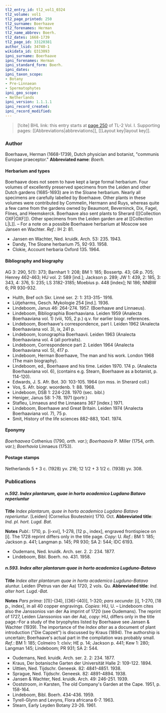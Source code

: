 ```yaml
---
tl2_entry_id: tl2_vol1_0324
tl2_volume: vol1
tl2_page_printed: 250
tl2_surname: Boerhaave
tl2_forenames: Herman
tl2_name_abbrev: Boerh.
tl2_dates: 1668-1739
tl2_page_id: 33120381
author_lsid: 34740-1
wikidata_id: Q313093
ipni_surname: Boerhaave
ipni_forenames: Herman
ipni_standard_form: Boerh.
ipni_dates: 
ipni_taxon_scope: 
- Botany
- Pre-Linnaean
- Spermatophytes
ipni_geo_scope: 
- Netherlands
ipni_version: 1.1.1.1
ipni_record_created: 
ipni_record_modified:
---
```



> [!cite] BHL link: this entry starts at [page 250](https://www.biodiversitylibrary.org/page/33120381) of TL-2 Vol. I.
> Supporting pages: [[Abbreviations|abbreviations]], [[Layout key|layout key]].

### Author

Boerhaave, Herman (1668-1739), Dutch physician and botanist, "communis Europae praeceptor." 
**Abbreviated name**: *Boerh.*

#### Herbarium and types

Boerhaave does not seem to have kept a large formal herbarium. Four volumes of excellently preserved specimens from the Leiden and other Dutch gardens (1685-1693) are in the Sloane herbarium. Nearly all specimens are carefully labelled by Boerhaave. Other plants in these volumes were contributed by Commelin, Hermann and Ruys, whereas quite a few came from the gardens owned by Beaumont, Beverninck, Dix, Fagel, Flines, and Heemskerck. Boerhaave also sent plants to Sherard ([[Collection OXF|OXF]]). Other specimens from the Leiden garden are at [[Collection L|L]]. – For a note on a possible Boerhaave herbarium at Moscow see Jansen en Wachter.
*Ref*.: IH 2: 81.
- Jansen en Wachter, Ned. kruidk. Arch. 53: 235. 1943.
- Dandy, The Sloane herbarium 75, 92-93. 1958.
- Clokie, Account herbaria Oxford 135. 1964.

#### Bibliography and biography

AG 3: 290, 5(1): 373; Barnhart 1: 208; BM 1: 185; Bossertp. 43; GR p. 705; Henrey 462-463; HU vol. 2: 589 \[ind.\]; Jackson p. 289; JW 1: 439, 2: 185, 3: 343, 4: 376, 5: 235; LS 3182-3185; Moebius p. 448 \[index\]; NI 186; NNBW 6; PR 930-932.
- Hulth, Bref och Skr. Linné ser. 2: 1: 313-315- 1916.
- Lütjeharms, Gesch. Mykologie 254 \[ind.\]. 1936.
- Lindeboom, Janus 46: 264-274. 1957. (Boerhaave and Linnaeus).
- Lindeboom, Bibliographia Boerhaaviana. Leiden 1959 (Analecta Boerhaaviana vol. 1) (viii, 105, 2 p.) q.v. for earlier biogr. references.
- Lindeboom, Boerhaave's correspondence, part I. Leiden 1962 (Analecta Boerhaaviana vol. 3), ix, 241 p.
- Lindeboom, Iconographia Boerhaavii. Leiden 1963 (Analecta Boerhaaviana vol. 4 (all portraits).
- Lindeboom, Correspondence part 2. Leiden 1964 (Analecta Boerhaaviana vol. 5), 417 p.
- Lindeboom, Herman Boerhaave, The man and his work. London 1968 (The main biography).
- Lindeboom, ed., Boerhaave and his time. Leiden 1970. 174 p. (Analecta Boerhaaviana vol. 6), (contains e.g. Stearn, Boerhaave as a botanist, p. 114-120).
- Edwards, J. S. Afr. Bot. 30: 103-105. 1964 (on mss. in Sherard coll.)
- Vos, S. Afr. biogr. woordenb. 1: 88. 1968.
- Lindeboom, DSB 1: 224-228. 1970 (sec. bibl.)
- Heniger, Janus 58: 1-78. 1971 (portr.)
- Stafleu, Linnaeus and the Linnaeans 367 \[index.\] 1971.
- Lindeboom, Boerhaave and Great Britain. Leiden 1974 (Analecta Boerhaaviana vol. 7), 75 p.
- Smit, History of the life sciences 882-883, 1041. 1974.

#### Eponymy

*Boerhaavea* Cothenius (1790, *orth. var.*); *Boerhaavia* P. Miller (1754, *orth. var.*); *Boerhavia* Linnaeus (1753).

#### Postage stamps

Netherlands 5 + 3 c. (1928) yv. 216; 12 1/2 + 3 1/2 c. (1938) yv. 308.

### Publications

##### n.592. Index plantarum, quae in horto academico Lugdano Batavo reperiuntur

**Title**
*Index plantarum, quae in horto academico Lugdano Batavo reperiuntur*. \[Leiden\] (Cornelius Boutestein) 1710. Oct.
**Abbreviated title**: *Ind. pl. hort. Lugd. Bat.*

**Notes**
*Publ*.: 1710, p. \[i-xvi\], 1-278, \[12 p., index\], engraved frontispiece on \[i\]. The 1728 reprint differs only in the title page. *Copy*: U.
*Ref*.: BM 1: 185; Jackson p. 441; Langman p. 145; PR 930; SA 2: 544; IDC 6193.
- Oudemans, Ned. kruidk. Arch. ser. 2. 2: 234. 1877.
- Lindeboom, Bibl. Boerh. no. 431. 1958.

##### n.593. Index alter plantarum quae in horto academico Lugduno-Batavo

**Title**
*Index alter plantarum quae in horto academico Lugduno-Batavo* aluntur. Leiden (Petrus van der Aa) 1720, 2 vols. Qu.
**Abbreviated title**: *Ind. alter hort. Lugd.-Bat.*

**Notes**
*Pars prima*: \[(1)\]-(34), \[(36)-(40)\], 1-320; *pars secunda*: \[i\], 1-270, \[18 p., index\], in all 40 copper engravings. *Copies*: HU, U. – Lindeboom cites also the Janssonios van der Aa imprint of 1720 (see Oudemans). The reprint of 1727, Leiden (Janssonios van der Aa), *copy*: HU, differs only in the title page.–For a study of the bryophytes listed by Boerhaave see Jansen & Wachter (1939). The importance of the *Index alter* as a document of plant introduction ("Die Capzeit") is discussed by Kraus (1894). The authorship is uncertain; Boerhaave's actual part in the compilation was probably small.
*Ref*.: BM 1: 185; Colmeiro 1: clxiv; HE p. 14; Jackson p. 441; Kew 1: 280; Langman 145; Lindeboom; PR 931; SA 2: 544.
- Oudemans, Ned. kruidk. Arch. ser. 2. 2: 234. 1877.
- Kraus, Der botanische Garten der Universität Halle 2: 109-122. 1894.
- Uittien, Ned. Tijdschr. Geneesk. 82: 4841-4851. 1938.
- Sprague, Ned. Tijdschr. Geneesk. 82: 4891-4894. 1938.
- Jansen & Wachter, Ned. kruidk. Arch. 49: 246-251. 1939.
- Ooststroom, *in* Karsten, The old Company's Garden at the Cape. 1951, p. 158-164.
- Lindeboom, Bibl. Boerh. 434-436. 1959.
- Tyrell-Glynn and Levyns, Flora africana 6-7. 1963.
- Stearn, Early Leyden Botany 23-26. 1961.

